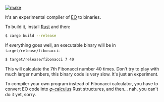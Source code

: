 [![make](https://github.com/yegor256/eoc/actions/workflows/cargo.yml/badge.svg)](https://github.com/yegor256/eoc/actions/workflows/cargo.yml)

It's an experimental compiler of [EO](https://www.eolang.org) to binaries.

To build it, install [Rust](https://www.rust-lang.org/tools/install) and then:

```bash
$ cargo build --release
```

If everything goes well, an executable binary will be in `target/release/fibonacci`:

```bash
$ target/release/fibonacci 7 40
```

This will calculate the 7th Fibonacci number 40 times.
Don't try to play with much larger numbers, this binary code is very slow. It's just an experiment.

To compiler your own program instead of Fibonacci calculator, you have to 
convert EO code into [𝜑-calculus](https://arxiv.org/abs/2111.13384) Rust structures, 
and then... nah, you can't do it yet, sorry.
